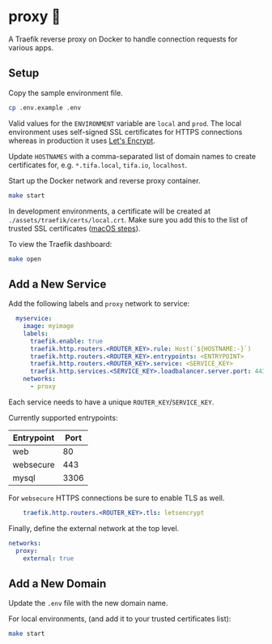 # proxy 🚦

A Traefik reverse proxy on Docker to handle connection requests for various apps.

## Setup

Copy the sample environment file.

```sh
cp .env.example .env
```

Valid values for the `ENVIRONMENT` variable are `local` and `prod`. The local environment uses self-signed SSL certificates for HTTPS connections whereas in production it uses [Let's Encrypt][lets-encrypt].

Update `HOSTNAMES` with a comma-separated list of domain names to create certificates for, e.g. `*.tifa.local`, `tifa.io`, `localhost`.

Start up the Docker network and reverse proxy container.

```sh
make start
```

In development environments, a certificate will be created at `./assets/traefik/certs/local.crt`. Make sure you add this to the list of trusted SSL certificates ([macOS steps][trust-certificate-macos]).

To view the Traefik dashboard:

```sh
make open
```

## Add a New Service

Add the following labels and `proxy` network to service:

```yaml
  myservice:
    image: myimage
    labels:
      traefik.enable: true
      traefik.http.routers.<ROUTER_KEY>.rule: Host(`${HOSTNAME:-}`)
      traefik.http.routers.<ROUTER_KEY>.entrypoints: <ENTRYPOINT>
      traefik.http.routers.<ROUTER_KEY>.service: <SERVICE_KEY>
      traefik.http.services.<SERVICE_KEY>.loadbalancer.server.port: 443
    networks:
      - proxy
```

Each service needs to have a unique `ROUTER_KEY`/`SERVICE_KEY`.

Currently supported entrypoints:

Entrypoint | Port
--- | ---
web | 80
websecure | 443
mysql | 3306

For `websecure` HTTPS connections be sure to enable TLS as well.

```yaml
    traefik.http.routers.<ROUTER_KEY>.tls: letsencrypt
```

Finally, define the external network at the top level.

```yaml
networks:
  proxy:
    external: true
```

## Add a New Domain

Update the `.env` file with the new domain name.

For local environments,  (and add it to your trusted certificates list):

```sh
make start
```


<!-- docs -->
[trust-certificate-macos]: docs/trust-certificate-macos.md

<!-- external -->
[lets-encrypt]: https://letsencrypt.org
